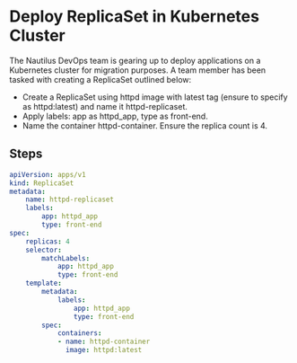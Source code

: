 # Deploy ReplicaSet in Kubernetes Cluster

The Nautilus DevOps team is gearing up to deploy applications on a Kubernetes cluster for migration purposes. A team member has been tasked with creating a ReplicaSet outlined below:

- Create a ReplicaSet using httpd image with latest tag (ensure to specify as httpd:latest) and name it httpd-replicaset.
- Apply labels: app as httpd_app, type as front-end.
- Name the container httpd-container. Ensure the replica count is 4.

## Steps

```yaml
apiVersion: apps/v1
kind: ReplicaSet
metadata:
    name: httpd-replicaset
    labels:
        app: httpd_app
        type: front-end
spec:
    replicas: 4
    selector:
        matchLabels:
            app: httpd_app
            type: front-end
    template:
        metadata:
            labels:
                app: httpd_app
                type: front-end
        spec:
            containers:
            - name: httpd-container
              image: httpd:latest
```
